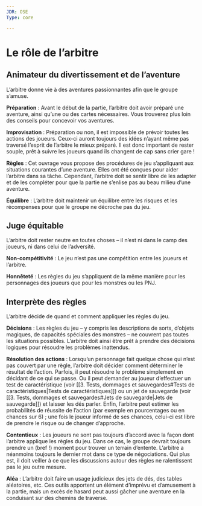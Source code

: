 ```yaml
---
JDR: OSE
Type: core

---
```

# Le rôle de l’arbitre


## Animateur du divertissement et de l’aventure

L’arbitre donne vie à des aventures passionnantes afin que le groupe s’amuse.

**Préparation** : Avant le début de la partie, l’arbitre doit avoir préparé une aventure, ainsi qu’une ou des cartes nécessaires. Vous trouverez plus loin des conseils pour concevoir vos aventures.

**Improvisation** : Préparation ou non, il est impossible de prévoir toutes les actions des joueurs. Ceux-ci auront toujours des idées n’ayant même pas traversé l’esprit de l’arbitre le mieux préparé. Il est donc important de rester souple, prêt à suivre les joueurs quand ils changent de cap sans crier gare !

**Règles** : Cet ouvrage vous propose des procédures de jeu s’appliquant aux situations courantes d’une aventure. Elles ont été conçues pour aider l’arbitre dans sa tâche. Cependant, l’arbitre doit se sentir libre de les adapter et de les compléter pour que la partie ne s’enlise pas au beau milieu d’une aventure.

**Équilibre** : L’arbitre doit maintenir un équilibre entre les risques et les récompenses pour que le groupe ne décroche pas du jeu.

## Juge équitable

L’arbitre doit rester neutre en toutes choses – il n’est ni dans le camp des joueurs, ni dans celui de l’adversité.

**Non-compétitivité** : Le jeu n’est pas une compétition entre les joueurs et l’arbitre.

**Honnêteté** : Les règles du jeu s’appliquent de la même manière pour les personnages des joueurs que pour les monstres ou les PNJ.

## Interprète des règles

L’arbitre décide de quand et comment appliquer les règles du jeu.

**Décisions** : Les règles du jeu – y compris les descriptions de sorts, d’objets magiques, de capacités spéciales des monstres – ne couvrent pas toutes les situations possibles. L’arbitre doit ainsi être prêt à prendre des décisions logiques pour résoudre les problèmes inattendus.

**Résolution des actions** : Lorsqu’un personnage fait quelque chose qui n’est pas couvert par une règle, l’arbitre doit décider comment déterminer le résultat de l’action. Parfois, il peut résoudre le problème simplement en décidant de ce qui se passe. Ou il peut demander au joueur d’effectuer un test de caractéristique (voir [[3. Tests, dommages et sauvegardes#Tests de caractéristiques|Tests de caractéristiques]]) ou un jet de sauvegarde (voir [[3. Tests, dommages et sauvegardes#Jets de sauvegarde|Jets de sauvegarde]]) et laisser les dés parler. Enfin, l’arbitre peut estimer les probabilités de réussite de l’action (par exemple en pourcentages ou en chances sur 6) ; une fois le joueur informé de ses chances, celui-ci est libre de prendre le risque ou de changer d’approche.

**Contentieux** : Les joueurs ne sont pas toujours d’accord avec la façon dont l’arbitre applique les règles du jeu. Dans ce cas, le groupe devrait toujours prendre un (bref !) moment pour trouver un terrain d’entente. L’arbitre a néanmoins toujours le dernier mot dans ce type de négociations. Qui plus est, il doit veiller à ce que les discussions autour des règles ne ralentissent pas le jeu outre mesure.

**Aléa** : L’arbitre doit faire un usage judicieux des jets de dés, des tables aléatoires, etc. Ces outils apportent un élément d’imprévu et d’amusement à la partie, mais un excès de hasard peut aussi gâcher une aventure en la conduisant sur des chemins de traverse.